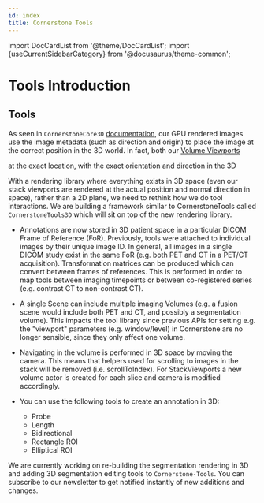 ```yaml
---
id: index
title: Cornerstone Tools
---
```


import DocCardList from '@theme/DocCardList';
import {useCurrentSidebarCategory} from '@docusaurus/theme-common';


# Tools Introduction



## Tools

As seen in `CornerstoneCore3D` [documentation](./core-introduction.md), our GPU rendered images use the
image metadata (such as direction and origin) to place the image at the correct position in the 3D world.
In fact, both our [Volume Viewports](./concepts/)

at the exact
location, with the exact orientation and direction in the 3D

With a rendering library where everything exists in 3D space (even our stack viewports are rendered at the actual position and normal direction in space), rather than a 2D plane, we need to rethink how we do tool interactions. We are building a framework similar to CornerstoneTools called `CornerstoneTools3D` which will sit on top of the new rendering library.

- Annotations are now stored in 3D patient space in a particular DICOM Frame of Reference (FoR). Previously, tools were attached to individual images by their unique image ID.
  In general, all images in a single DICOM study exist in the same FoR (e.g. both PET and CT in a PET/CT acquisition). Transformation matrices can be produced which can convert between frames of references. This is performed in order to map tools between imaging timepoints or between co-registered series (e.g. contrast CT to non-contrast CT).

- A single Scene can include multiple imaging Volumes (e.g. a fusion scene would include both PET and CT, and possibly a segmentation volume).
  This impacts the tool library since previous APIs for setting e.g. the "viewport" parameters (e.g. window/level) in Cornerstone are no longer sensible, since they only affect one volume.

- Navigating in the volume is performed in 3D space by moving the camera. This means that helpers used for scrolling to images in the stack will be removed (i.e. scrollToIndex). For StackViewports a new volume actor is created for each slice and camera is modified accordingly.

- You can use the following tools to create an annotation in 3D:
  - Probe
  - Length
  - Bidirectional
  - Rectangle ROI
  - Elliptical ROI

We are currently working on re-building the segmentation rendering in 3D and adding 3D segmentation editing tools to `Cornerstone-Tools`.
You can subscribe to our newsletter to get notified instantly of new additions and changes.


<DocCardList items={useCurrentSidebarCategory().items}/>
